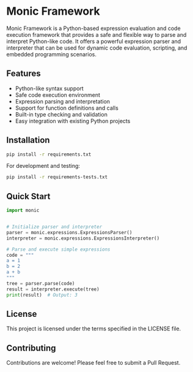 # Monic Framework

Monic Framework is a Python-based expression evaluation and code execution framework that provides a safe and flexible way to parse and interpret Python-like code. It offers a powerful expression parser and interpreter that can be used for dynamic code evaluation, scripting, and embedded programming scenarios.

## Features

- Python-like syntax support
- Safe code execution environment
- Expression parsing and interpretation
- Support for function definitions and calls
- Built-in type checking and validation
- Easy integration with existing Python projects

## Installation

```bash
pip install -r requirements.txt
```

For development and testing:

```bash
pip install -r requirements-tests.txt
```

## Quick Start

```python
import monic


# Initialize parser and interpreter
parser = monic.expressions.ExpressionsParser()
interpreter = monic.expressions.ExpressionsInterpreter()

# Parse and execute simple expressions
code = """
a = 1
b = 2
a + b
"""
tree = parser.parse(code)
result = interpreter.execute(tree)
print(result)  # Output: 3
```

## License

This project is licensed under the terms specified in the LICENSE file.

## Contributing

Contributions are welcome! Please feel free to submit a Pull Request.
